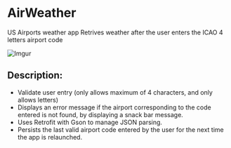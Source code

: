 # AirWeather
US Airports weather app
Retrives weather after the user enters the ICAO 4 letters airport code


![Imgur](http://i.imgur.com/HbMnglr.png?1)



## Description:

- Validate user entry (only allows maximum of 4 characters, and only allows letters)
- Displays an error message if the airport corresponding to the code entered is not found, by displaying a snack bar message.
- Uses Retrofit with Gson to manage JSON parsing.
- Persists the last valid airport code entered by the user for the next time the app is relaunched.
